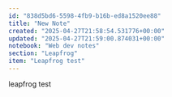 ```yaml
---
id: "838d5bd6-5598-4fb9-b16b-ed8a1520ee88"
title: "New Note"
created: "2025-04-27T21:58:54.531776+00:00"
updated: "2025-04-27T21:59:00.874031+00:00"
notebook: "Web dev notes"
section: "Leapfrog"
item: "Leapfrog test"
---
```


<p>leapfrog test</p>